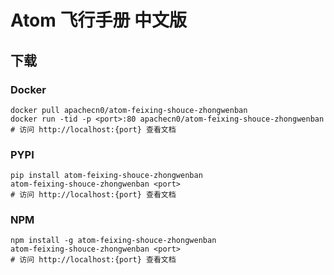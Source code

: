 # Atom 飞行手册 中文版

## 下载

### Docker

```
docker pull apachecn0/atom-feixing-shouce-zhongwenban
docker run -tid -p <port>:80 apachecn0/atom-feixing-shouce-zhongwenban
# 访问 http://localhost:{port} 查看文档
```

### PYPI

```
pip install atom-feixing-shouce-zhongwenban
atom-feixing-shouce-zhongwenban <port>
# 访问 http://localhost:{port} 查看文档
```

### NPM

```
npm install -g atom-feixing-shouce-zhongwenban
atom-feixing-shouce-zhongwenban <port>
# 访问 http://localhost:{port} 查看文档
```